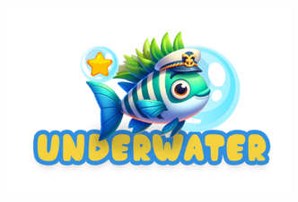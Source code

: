 
<h1 align="center">
  <img alt="underWater App Game" title="underWater  App Game" src="./src/assets/images/logo.png" />
</h1>
